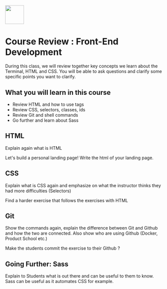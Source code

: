 # <img src="https://cloud.githubusercontent.com/assets/8397980/19818474/bd21af4c-9d04-11e6-8df6-1ed154718dce.png" height="60">

# Course Review : Front-End Development

During this class, we will review together key concepts we learn about the Terminal, HTML and CSS. You will be able to ask questions and clarify some specific points you want to clarify.

## What you will learn in this course
* Review HTML and how to use tags
* Review CSS, selectors, classes, ids
* Review Git and shell commands
* Go further and learn about Sass


## HTML
Explain again what is HTML

Let's build a personal landing page! Write the html of your landing page. 

## CSS
Explain what is CSS again and emphasize on what the instructor thinks they had more difficulties (Selectors)

Find a harder exercise that follows the exercises with HTML

## Git
Show the commands again, explain the difference between Git and Github and how the two are connected.
Also show who are using Github (Docker, Product School etc.)

Make the students commit the exercise to their Github ?

## Going Further: Sass
Explain to Students what is out there and can be useful to them to know. Sass can be useful as it automates CSS for example.
